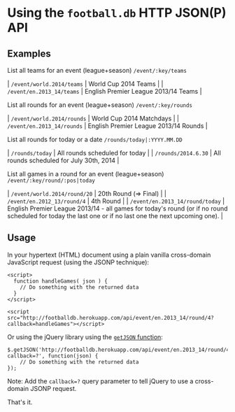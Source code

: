 # Using the `football.db` HTTP JSON(P) API


## Examples

List all teams for an event (league+season) `/event/:key/teams`

| `/event/world.2014/teams`  |  World Cup 2014 Teams                  |
| `/event/en.2013_14/teams`  |  English Premier League 2013/14 Teams  |


List all rounds for an event (league+season) `/event/:key/rounds`

| `/event/world.2014/rounds`  | World Cup 2014 Matchdays              |
| `/event/en.2013_14/rounds`  | English Premier League 2013/14 Rounds |


List all rounds for today or a date `/rounds/today|:YYYY.MM.DD`

| `/rounds/today`      |   All rounds scheduled for today             |
| `/rounds/2014.6.30`  |   All rounds scheduled for July 30th, 2014   |


List all games in a round for an event (league+season) `/event/:key/round/:pos|today`

| `/event/world.2014/round/20`     | 20th Round (=> Final)    |
| `/event/en.2012_13/round/4`      | 4th Round                | 
| `/event/en.2013_14/round/today`  | English Premier League 2013/14 - all games for today's round (or if no round scheduled for today the last one or if no last one the next upcoming one). |


## Usage

In your hypertext (HTML) document using a plain vanilla cross-domain JavaScript
request (using the JSONP technique):

~~~
<script>
  function handleGames( json ) {
    // Do something with the returned data
  }
</script>
    
<script src="http://footballdb.herokuapp.com/api/event/en.2013_14/round/4?callback=handleGames"></script>
~~~


Or using the jQuery library using the [`getJSON` function](http://api.jquery.com/jQuery.getJSON):

~~~
$.getJSON('http://footballdb.herokuapp.com/api/event/en.2013_14/round/4?callback=?', function(json) {
    // Do something with the returned data
});
~~~

Note: Add the `callback=?` query parameter to tell jQuery to use a cross-domain JSONP request.

That's it.

